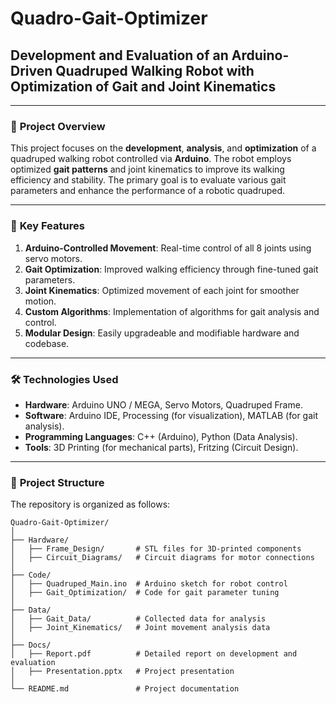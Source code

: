 # Quadro-Gait-Optimizer

## Development and Evaluation of an Arduino-Driven Quadruped Walking Robot with Optimization of Gait and Joint Kinematics

---

### 🚀 **Project Overview**
This project focuses on the **development**, **analysis**, and **optimization** of a quadruped walking robot controlled via **Arduino**. The robot employs optimized **gait patterns** and joint kinematics to improve its walking efficiency and stability. The primary goal is to evaluate various gait parameters and enhance the performance of a robotic quadruped.

---

### 🤖 **Key Features**
1. **Arduino-Controlled Movement**: Real-time control of all 8 joints using servo motors.
2. **Gait Optimization**: Improved walking efficiency through fine-tuned gait parameters.
3. **Joint Kinematics**: Optimized movement of each joint for smoother motion.
4. **Custom Algorithms**: Implementation of algorithms for gait analysis and control.
5. **Modular Design**: Easily upgradeable and modifiable hardware and codebase.

---

### 🛠️ **Technologies Used**
- **Hardware**: Arduino UNO / MEGA, Servo Motors, Quadruped Frame.
- **Software**: Arduino IDE, Processing (for visualization), MATLAB (for gait analysis).
- **Programming Languages**: C++ (Arduino), Python (Data Analysis).
- **Tools**: 3D Printing (for mechanical parts), Fritzing (Circuit Design).

---

### 📂 **Project Structure**
The repository is organized as follows:

```plaintext
Quadro-Gait-Optimizer/
│
├── Hardware/
│   ├── Frame_Design/       # STL files for 3D-printed components
│   ├── Circuit_Diagrams/   # Circuit diagrams for motor connections
│
├── Code/
│   ├── Quadruped_Main.ino  # Arduino sketch for robot control
│   ├── Gait_Optimization/  # Code for gait parameter tuning
│
├── Data/
│   ├── Gait_Data/          # Collected data for analysis
│   ├── Joint_Kinematics/   # Joint movement analysis data
│
├── Docs/
│   ├── Report.pdf          # Detailed report on development and evaluation
│   ├── Presentation.pptx   # Project presentation
│
└── README.md               # Project documentation
